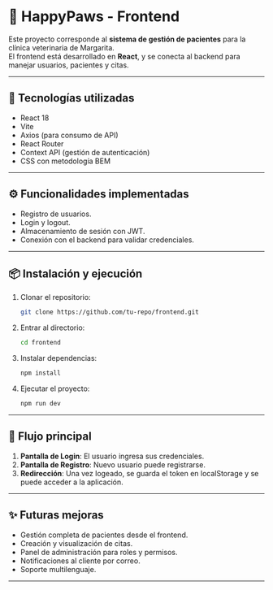 # 🐾 HappyPaws - Frontend

Este proyecto corresponde al **sistema de gestión de pacientes** para la clínica veterinaria de Margarita.  
El frontend está desarrollado en **React**, y se conecta al backend para manejar usuarios, pacientes y citas.

---

## 🚀 Tecnologías utilizadas

- React 18
- Vite
- Axios (para consumo de API)
- React Router
- Context API (gestión de autenticación)
- CSS con metodología BEM

---

## ⚙️ Funcionalidades implementadas

- Registro de usuarios.
- Login y logout.
- Almacenamiento de sesión con JWT.
- Conexión con el backend para validar credenciales.

---

## 📦 Instalación y ejecución

1. Clonar el repositorio:
   ```bash
   git clone https://github.com/tu-repo/frontend.git
   ```
2. Entrar al directorio:
   ```bash
   cd frontend
   ```
3. Instalar dependencias:
   ```bash
   npm install
   ```
4. Ejecutar el proyecto:
   ```bash
   npm run dev
   ```

---

## 🔑 Flujo principal

1. **Pantalla de Login**: El usuario ingresa sus credenciales.  
2. **Pantalla de Registro**: Nuevo usuario puede registrarse.  
3. **Redirección**: Una vez logeado, se guarda el token en localStorage y se puede acceder a la aplicación.  

---

## ✨ Futuras mejoras

- Gestión completa de pacientes desde el frontend.  
- Creación y visualización de citas.  
- Panel de administración para roles y permisos.  
- Notificaciones al cliente por correo.  
- Soporte multilenguaje.  

---
